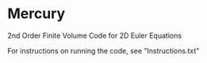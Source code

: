 # Mercury
2nd Order Finite Volume Code for 2D Euler Equations

For instructions on running the code, see "Instructions.txt"
